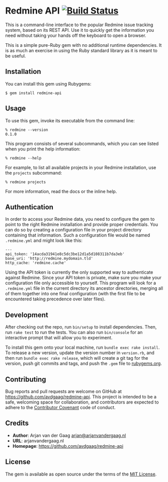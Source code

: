 # Redmine API [![Build Status](https://travis-ci.org/avdgaag/redmine-api.svg?branch=master)](https://travis-ci.org/avdgaag/redmine-api)

This is a command-line interface to the popular Redmine issue tracking system, based on its REST API. Use it to quickly get the information you need without taking your hands off the keyboard to open a browser.

This is a simple pure-Ruby gem with no additional runtime dependencies. It is as much an exercise in using the Ruby standard library as it is meant to be useful.

## Installation

You can install this gem using Rubygems:

    $ gem install redmine-api

## Usage

To use this gem, invoke its executable from the command line:

    % redmine --version
    0.1.0

This program consists of several subcommands, which you can see listed when you print the help information:

    % redmine --help

For example, to list all available projects in your Redmine installation, use the `projects` subcommand:

    % redmine projects

For more information, read the docs or the inline help.

## Authentication

In order to access your Redmine data, you need to configure the gem to point to the right Redmine installation and provide proper credentials. You can do so by creating a configuration file in your project directory containing that information. Such a configuration file would be named `.redmine.yml` and might look like this:

    ---
    api_token: '14acda31941e8c5dc3be12d1a5d108311b7da3eb'
    base_uri: 'http://redmine.mydomain.tld'
    http_cache: 'redmine.cache'

Using the API token is currently the only supported way to authenticate against Redmine. Since your API token is private, make sure you make your configuration file only accessible to yourself. This program will look for a `.redmine.yml` file in the current directory its ancestor directories, merging all of them together into one final configuration (with the first file to be encountered taking precedence over later files).

## Development

After checking out the repo, run `bin/setup` to install dependencies. Then, run `rake test` to run the tests. You can also run `bin/console` for an interactive prompt that will allow you to experiment.

To install this gem onto your local machine, run `bundle exec rake install`. To release a new version, update the version number in `version.rb`, and then run `bundle exec rake release`, which will create a git tag for the version, push git commits and tags, and push the `.gem` file to [rubygems.org](https://rubygems.org).

## Contributing

Bug reports and pull requests are welcome on GitHub at https://github.com/avdgaag/redmine-api. This project is intended to be a safe, welcoming space for collaboration, and contributors are expected to adhere to the [Contributor Covenant](http://contributor-covenant.org) code of conduct.

## Credits

* **Author**: Arjan van der Gaag <arjan@arjanvandergaag.nl>
* **URL**: arjanvandergaag.nl
* **Homepage**: https://github.com/avdgaag/redmine-api

## License

The gem is available as open source under the terms of the [MIT License](http://opensource.org/licenses/MIT).
